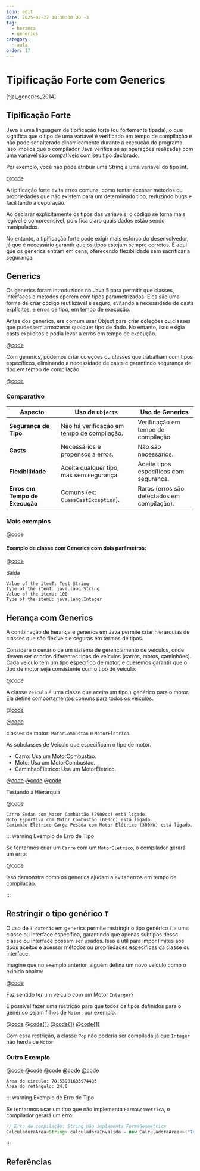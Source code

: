 ```yaml
---
icon: edit
date: 2025-02-27 18:30:00.00 -3
tag:
  - heranca
  - generics
category:
  - aula
order: 17
---
```


# Tipificação Forte com Generics

[^jai_generics_2014]

## Tipificação Forte

Java é uma linguagem de tipificação forte (ou fortemente tipada), o que significa que o tipo de uma variável é verificado em tempo de compilação e não pode ser alterado dinamicamente durante a execução do programa. Isso implica que o compilador Java verifica se as operações realizadas com uma variável são compatíveis com seu tipo declarado. 

Por exemplo, você não pode atribuir uma String a uma variável do tipo int.

@[code](./code/generics/tiposIncompativeis.java)


A tipificação forte evita erros comuns, como tentar acessar métodos ou propriedades que não existem para um determinado tipo, reduzindo bugs e facilitando a depuração.

Ao declarar explicitamente os tipos das variáveis, o código se torna mais legível e compreensível, pois fica claro quais dados estão sendo manipulados.

No entanto, a tipificação forte pode exigir mais esforço do desenvolvedor, já que é necessário garantir que os tipos estejam sempre corretos. É aqui que os generics entram em cena, oferecendo flexibilidade sem sacrificar a segurança.

## Generics

Os generics foram introduzidos no Java 5 para permitir que classes, interfaces e métodos operem com tipos parametrizados. Eles são uma forma de criar código reutilizável e seguro, evitando a necessidade de casts explícitos, e erros de tipo, em tempo de execução.

Antes dos generics, era comum usar Object para criar coleções ou classes que pudessem armazenar qualquer tipo de dado. No entanto, isso exigia casts explícitos e podia levar a erros em tempo de execução.


@[code](./code/generics/ExemploObject.java)

<codapi-snippet sandbox="java" editor="basic"></codapi-snippet>

Com generics, podemos criar coleções ou classes que trabalham com tipos específicos, eliminando a necessidade de casts e garantindo segurança de tipo em tempo de compilação.

@[code](./code/generics/ExemploGenerics.java)

<codapi-snippet sandbox="java" editor="basic"></codapi-snippet>

### Comparativo


| Aspecto                        | Uso de `Objects`                             | Uso de Generics                             |
| ------------------------------ | ------------------------------------------ | ------------------------------------------- |
| **Segurança de Tipo**          | Não há verificação em tempo de compilação. | Verificação em tempo de compilação.         |
| **Casts**                      | Necessários e propensos a erros.           | Não são necessários.                        |
| **Flexibilidade**              | Aceita qualquer tipo, mas sem segurança.   | Aceita tipos específicos com segurança.     |
| **Erros em Tempo de Execução** | Comuns (ex: `ClassCastException`).           | Raros (erros são detectados em compilação). |



### Mais exemplos

@[code](./code/generics/GenericsTest.java)


<codapi-snippet sandbox="java" editor="basic"></codapi-snippet>


#### Exemplo de classe com Generics com dois parâmetros:

@[code](./code/generics/GenericsTest2.java)

Saída

```shell
Value of the itemT: Test String.
Type of the itemT: java.lang.String
Value of the itemU: 100
Type of the itemU: java.lang.Integer
```


## Herança com Generics

A combinação de herança e generics em Java permite criar hierarquias de classes que são flexíveis e seguras em termos de tipos. 

Considere o cenário de um sistema de gerenciamento de veículos, onde devem ser criados diferentes tipos de veículos (carros, motos, caminhões). Cada veículo tem um tipo específico de motor, e queremos garantir que o tipo de motor seja consistente com o tipo de veículo.


@[code](./code/generics/Veiculo.java)

A classe `Veiculo` é uma classe que aceita um tipo `T` genérico para o motor. Ela define comportamentos comuns para todos os veículos.


@[code](./code/generics/MotorCombustao.java)

@[code](./code/generics/MotorEletrico.java)

classes de motor: `MotorCombustao` e `MotorEletrico`.


As subclasses de Veiculo que especificam o tipo de motor.

- Carro: Usa um MotorCombustao.
- Moto: Usa um MotorCombustao.
- CaminhaoEletrico: Usa um MotorEletrico.

@[code](./code/generics/Carro.java)
@[code](./code/generics/Moto.java)
@[code](./code/generics/CaminhaoEletrico.java)


Testando a Hierarquia

@[code](./code/generics/TestaVeiculos.java)

```console
Carro Sedan com Motor Combustão (2000cc) está ligado.
Moto Esportiva com Motor Combustão (600cc) está ligada.
Caminhão Elétrico Carga Pesada com Motor Elétrico (300kW) está ligado.
```

::: warning Exemplo de Erro de Tipo

Se tentarmos criar um `Carro` com um `MotorEletrico`, o compilador gerará um erro:

@[code](./code/generics/Erro.java)

Isso demonstra como os generics ajudam a evitar erros em tempo de compilação.

:::


## Restringir o tipo genérico `T`

O uso de `T extends` em generics permite restringir o tipo genérico `T` a uma classe ou interface específica, garantindo que apenas subtipos dessa classe ou interface possam ser usados. Isso é útil para impor limites aos tipos aceitos e acessar métodos ou propriedades específicas da classe ou interface.

Imagine que no exemplo anterior, alguém defina um novo veículo como o exibido abaixo:

@[code](./code/generics/Pop.java)

Faz sentido ter um veículo com um Motor `Interger`?

É possível fazer uma restrição para que todos os tipos definidos para o genérico sejam filhos de `Motor`, por exemplo.

@[code](./code/generics/extends/Motor.java)
@[code{1}](./code/generics/extends/MotorCombustao.java)
@[code{1}](./code/generics/extends/MotorEletrico.java)
@[code{1}](./code/generics/extends/Veiculo.java)

Com essa restrição, a classe `Pop` não poderia ser compilada já que `Integer` não herda de `Motor`


### Outro Exemplo


@[code](./code/generics/FormaGeometrica.java)
@[code](./code/generics/Circulo.java)
@[code](./code/generics/Retangulo.java)
@[code](./code/generics/CalculadoraArea.java)
@[code](./code/generics/TestaCalculadoraArea.java)

```console
Área do círculo: 78.53981633974483
Área do retângulo: 24.0
```

::: warning Exemplo de Erro de Tipo

Se tentarmos usar um tipo que não implementa `FormaGeometrica`, o compilador gerará um erro:

```java
// Erro de compilação: String não implementa FormaGeometrica
CalculadoraArea<String> calculadoraInvalida = new CalculadoraArea<>("Texto");
```

:::

## Referências

<!-- @include: ../../includes/bib.md -->


